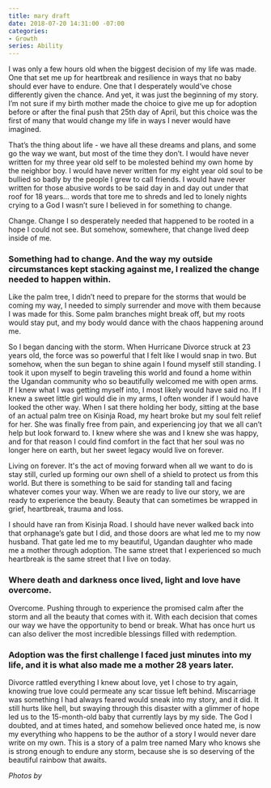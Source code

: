 ```yaml
---
title: mary draft
date: 2018-07-20 14:31:00 -07:00
categories:
- Growth
series: Ability
---
```


I was only a few hours old when the biggest decision of my life was made. One that set me up for heartbreak and resilience in ways that no baby should ever have to endure. One that I desperately would’ve chose differently given the chance. And yet, it was just the beginning of my story. I’m not sure if my birth mother made the choice to give me up for adoption before or after the final push that 25th day of April, but this choice was the first of many that would change my life in ways I never would have imagined. 

That’s the thing about life - we have all these dreams and plans, and some go the way we want, but most of the time they don’t. I would have never written for my three year old self to be molested behind my own home by the neighbor boy. I would have never written for my eight year old soul to be bullied so badly by the people I grew to call friends. I would have never written for those abusive words to be said day in and day out under that roof for 18 years… words that tore me to shreds and led to lonely nights crying to a God I wasn’t sure I believed in for something to change. 

Change. Change I so desperately needed that happened to be rooted in a hope I could not see. But somehow, somewhere, that change lived deep inside of me. 

### Something had to change. And the way my outside circumstances kept stacking against me, I realized the change needed to happen within.

Like the palm tree, I didn’t need to prepare for the storms that would be coming my way, I needed to simply surrender and move with them because I was made for this. Some palm branches might break off, but my roots would stay put, and my body would dance with the chaos happening around me. 

So I began dancing with the storm. When Hurricane Divorce struck at 23 years old, the force was so powerful that I felt like I would snap in two. But somehow, when the sun began to shine again I found myself still standing. I took it upon myself to begin traveling this world and found a home within the Ugandan community who so beautifully welcomed me with open arms. If I knew what I was getting myself into, I most likely would have said no. If I knew a sweet little girl would die in my arms, I often wonder if I would have looked the other way. When I sat there holding her body, sitting at the base of an actual palm tree on Kisinja Road, my heart broke but my soul felt relief for her. She was finally free from pain, and experiencing joy that we all can’t help but look forward to. I knew where she was and I knew she was happy, and for that reason I could find comfort in the fact that her soul was no longer here on earth, but her sweet legacy would live on forever. 

Living on forever. It's the act of moving forward when all we want to do is stay still, curled up forming our own shell of a shield to protect us from this world. But there is something to be said for standing tall and facing whatever comes your way. When we are ready to live our story, we are ready to experience the beauty. Beauty that can sometimes be wrapped in grief, heartbreak, trauma and loss.

I should have ran from Kisinja Road. I should have never walked back into that orphanage’s gate but I did, and those doors are what led me to my now husband. That gate led me to my beautiful, Ugandan daughter who made me a mother through adoption. The same street that I experienced so much heartbreak is the same street that I live on today. 

### Where death and darkness once lived, light and love have overcome. 

Overcome. Pushing through to experience the promised calm after the storm and all the beauty that comes with it. With each decision that comes our way we have the opportunity to bend or break. What has once hurt us can also deliver the most incredible blessings filled with redemption. 

### Adoption was the first challenge I faced just minutes into my life, and it is what also made me a mother 28 years later. 

Divorce rattled everything I knew about love, yet I chose to try again, knowing true love could permeate any scar tissue left behind. Miscarriage was something I had always feared would sneak into my story, and it did. It still hurts like hell, but swaying through this disaster with a glimmer of hope led us to the 15-month-old baby that currently lays by my side. The God I doubted, and at times hated, and somehow believed once hated me, is now my everything who happens to be the author of a story I would never dare write on my own. This is a story of a palm tree named Mary who knows she is strong enough to endure any storm, because she is so deserving of the beautiful rainbow that awaits.

_Photos by_